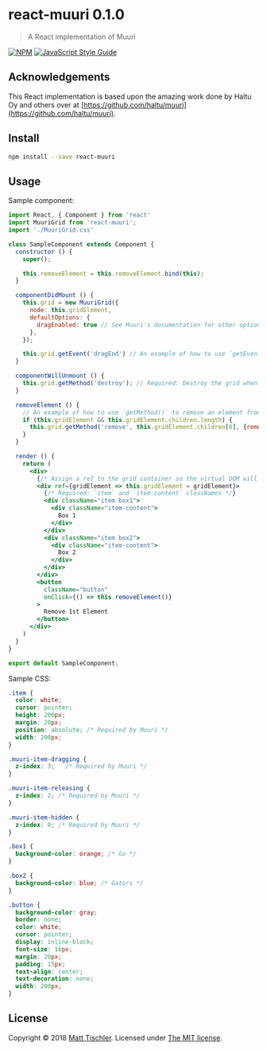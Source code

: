 # react-muuri 0.1.0

> A React implementation of Muuri

[![NPM](https://img.shields.io/npm/v/react-muuri.svg)](https://www.npmjs.com/package/react-muuri) [![JavaScript Style Guide](https://img.shields.io/badge/code_style-standard-brightgreen.svg)](https://standardjs.com)

## Acknowledgements
This React implementation is based upon the amazing work done by Haltu Oy and others over at [https://github.com/haltu/muuri](https://github.com/haltu/muuri).

## Install

```bash
npm install --save react-muuri
```

## Usage

Sample component:
```jsx
import React, { Component } from 'react'
import MuuriGrid from 'react-muuri';
import './MuuriGrid.css'

class SampleComponent extends Component {
  constructor () {
    super();

    this.removeElement = this.removeElement.bind(this);
  }

  componentDidMount () {
    this.grid = new MuuriGrid({
      node: this.gridElement,
      defaultOptions: {
        dragEnabled: true // See Muuri's documentation for other option overrides.
      },
    });

    this.grid.getEvent('dragEnd') // An example of how to use `getEvent()` to make `synchronize()` update the grid.
  }

  componentWillUnmount () {
    this.grid.getMethod('destroy'); // Required: Destroy the grid when the component is unmounted.
  }

  removeElement () {
    // An example of how to use `getMethod()` to remove an element from the grid.
    if (this.gridElement && this.gridElement.children.length) {
      this.grid.getMethod('remove', this.gridElement.children[0], {removeElements: true})
    }
  }

  render () {
    return (
      <div>
        {/* Assign a ref to the grid container so the virtual DOM will ignore it for now (WIP). */}
        <div ref={gridElement => this.gridElement = gridElement}>
          {/* Required: `item` and `item-content` classNames */}
          <div className="item box1">
            <div className="item-content">
              Box 1
            </div>
          </div>
          <div className="item box2">
            <div className="item-content">
              Box 2
            </div>
          </div>
        </div>
        <button
          className="button"
          onClick={() => this.removeElement()}
        >
          Remove 1st Element
        </button>
      </div>
    )
  }
}

export default SampleComponent;
```

Sample CSS:

```css
.item {
  color: white;
  cursor: pointer;
  height: 200px;
  margin: 20px;
  position: absolute; /* Required by Muuri */
  width: 200px;
}

.muuri-item-dragging {
  z-index: 3;   /* Required by Muuri */
}

.muuri-item-releasing {
  z-index: 2; /* Required by Muuri */
}

.muuri-item-hidden {
  z-index: 0; /* Required by Muuri */
}

.box1 {
  background-color: orange; /* Go */
}

.box2 {
  background-color: blue; /* Gators */
}

.button {
  background-color: gray;
  border: none;
  color: white;
  cursor: pointer;
  display: inline-block;
  font-size: 16px;
  margin: 20px;
  padding: 15px;
  text-align: center;
  text-decoration: none;
  width: 200px;
}
```

## License

Copyright © 2018 [Matt Tischler](https://github.com/mjtischler). Licensed under [The MIT license](https://github.com/mjtischler/react-muuri/blob/develop/LICENSE.md).
